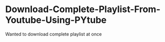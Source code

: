 # Download-Complete-Playlist-From-Youtube-Using-PYtube
Wanted to download complete playlist at once
